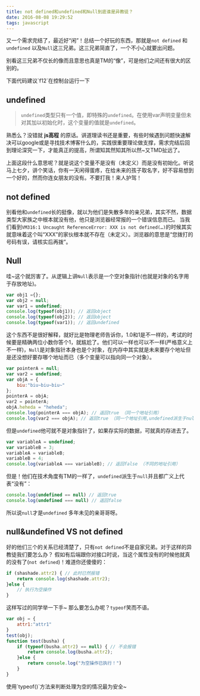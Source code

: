 ```yaml
---
title: not defined和undefined和Null到底谁是异教徒？
date: 2016-08-08 19:29:52
tags: javascript
---
```


又一个需求完结了，最近好“闲”！总结一个好玩的东西，那就是`not defined` 和 `undefined` 以及`Null`这三兄弟。这三兄弟简直了，一个不小心就要出问题。

别看这三兄弟不仅长的像而且意思也真是TM的“像”，可是他们之间还有很大的区别的。
<!-- more -->
<div class="tip">
    下面代码建议`f12`在控制台运行一下
</div>

## undefined
> `undefined`类型只有一个值，即特殊的`undefined`。在使用var声明变量但未对其加以初始化时，这个变量的值就是`undefined`。

熟悉么？没错就 **js高程** 的原话。讲道理读书还是重要，有些时候遇到问题快速解决可以google或是寻找技术博客什么的，实践很重要理论做支撑，需求完结后回到理论深究一下，才能真正的提高，所谓知其然知其所以然~又TMD扯远了。

上面这段什么意思呢？就是说这个变量不是没有（未定义）而是没有初始化。听说马上七夕，讲个笑话，你有一天闲得蛋疼，在给未来的孩子取名字，好不容易想到一个好的，然而你连女朋友的没有。不要打我！来人护驾！

## not defined
别看他和`undefined`长的挺像，就以为他们是失散多年的亲兄弟，其实不然，数据类型大家族之中根本就没有他，他只是浏览器经常报的一个错误信息而已。
当我们看到`VM316:1 Uncaught ReferenceError: XXX is not defined(…)`的时候其实就意味着这个叫“XXX”的家伙根本就不存在（未定义）。浏览器的意思是“您拨打的号码有误，请核实后再拨”。

## Null
哇~这个就厉害了。从逻辑上讲`Null`表示是一个空对象指针(也就是对象的名字用于存放地址)。
``` js
var obj1 ={};
var obj2 = null;
var var1 = undefined;
console.log(typeof(obj1)); // 返回object
console.log(typeof(obj2)); // 返回object
console.log(typeof(var1)); // 返回undefined
```
这个东西不是很好解释，就好比是物理老师告诉你，1.0和1是不一样的，考试的时候要是精确两位小数你答个1，就尴尬了。他们可以一样也可以不一样(严格意义上不一样)，`Null`是对象指针本身也是个对象，在内存中其实就是未来要存个地址但是还没想好要存哪个地址而已（多个变量可以指向同一个对象）。
``` js
var pointerA = null;
var var2 = undefined;
var objA = {
    biu:"biu~biu~biu~"
};
pointerA = objA;
var2 = pointerA;
objA.heheda = "heheda";
console.log(pointerA === objA); // 返回true （同一个地址引用）
console.log(var2 === objA); // 返回true （同一个地址引用,undefined派生于null）
```
但是`undefined`他可就不是对象指针了，如果存实际的数据，可就真的存进去了。
``` js
var variableA = undefined;
var variableB = 3;
variableA = variableB;
variableB = 4;
console.log(variableA === variableB); // 返回false （不同的地址引用）
```
但是！他们在技术角度有TM的一样了，`undefined`派生于`null`并且都广义上代表“没有”：
``` js
console.log(undefined == null) // 返回true
console.log(undefined === null) // 返回false
```
所以说`null`才是`undefined` 多年未见的亲哥哥呀。

## null&undefined VS not defined
好的他们三个的关系已经清楚了，只有`not defined`不是自家兄弟。对于这样的异教徒我们要怎么办？
假如有后端跟你对接口时说，当这个属性没有的时候他就真的没有了(`not defined`)！难道你还傻傻的：
``` js
if (shashade.attr2) { // 此时已然报错
    return console.log(shashade.attr2);
}else {
    // 执行为空操作
}
```
这样写过的同学举一下手~
那么要怎么办呢？`typeof`笑而不语。
``` js
var obj = {
    attr1:"attr1"
}
test(obj);
function test(busha) {
    if (typeof(busha.attr2) == null) { // 不会报错
        return console.log(busha.attr2);
    }else {
        return console.log("为空操作已执行！")
    }
}
```
<div class="tip">
    使用`typeof()`方法来判断处理为空的情况最为安全~
</div>